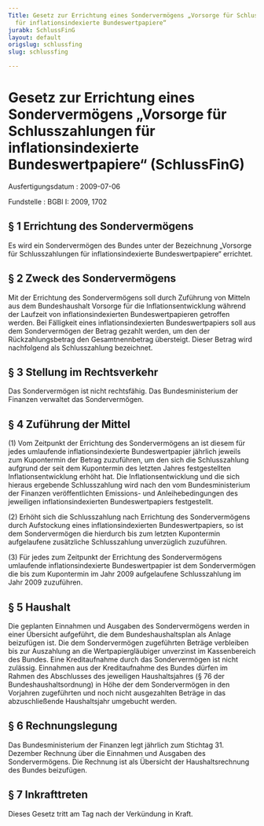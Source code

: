 ```yaml
---
Title: Gesetz zur Errichtung eines Sondervermögens „Vorsorge für Schlusszahlungen
  für inflationsindexierte Bundeswertpapiere“
jurabk: SchlussFinG
layout: default
origslug: schlussfing
slug: schlussfing

---
```


# Gesetz zur Errichtung eines Sondervermögens „Vorsorge für Schlusszahlungen für inflationsindexierte Bundeswertpapiere“ (SchlussFinG)

Ausfertigungsdatum
:   2009-07-06

Fundstelle
:   BGBl I: 2009, 1702


## § 1 Errichtung des Sondervermögens

Es wird ein Sondervermögen des Bundes unter der Bezeichnung „Vorsorge
für Schlusszahlungen für inflationsindexierte Bundeswertpapiere“
errichtet.


## § 2 Zweck des Sondervermögens

Mit der Errichtung des Sondervermögens soll durch Zuführung von
Mitteln aus dem Bundeshaushalt Vorsorge für die Inflationsentwicklung
während der Laufzeit von inflationsindexierten Bundeswertpapieren
getroffen werden. Bei Fälligkeit eines inflationsindexierten
Bundeswertpapiers soll aus dem Sondervermögen der Betrag gezahlt
werden, um den der Rückzahlungsbetrag den Gesamtnennbetrag übersteigt.
Dieser Betrag wird nachfolgend als Schlusszahlung bezeichnet.


## § 3 Stellung im Rechtsverkehr

Das Sondervermögen ist nicht rechtsfähig. Das Bundesministerium der
Finanzen verwaltet das Sondervermögen.


## § 4 Zuführung der Mittel

(1) Vom Zeitpunkt der Errichtung des Sondervermögens an ist diesem für
jedes umlaufende inflationsindexierte Bundeswertpapier jährlich
jeweils zum Kupontermin der Betrag zuzuführen, um den sich die
Schlusszahlung aufgrund der seit dem Kupontermin des letzten Jahres
festgestellten Inflationsentwicklung erhöht hat. Die
Inflationsentwicklung und die sich hieraus ergebende Schlusszahlung
wird nach den vom Bundesministerium der Finanzen veröffentlichten
Emissions- und Anleihebedingungen des jeweiligen inflationsindexierten
Bundeswertpapiers festgestellt.

(2) Erhöht sich die Schlusszahlung nach Errichtung des Sondervermögens
durch Aufstockung eines inflationsindexierten Bundeswertpapiers, so
ist dem Sondervermögen die hierdurch bis zum letzten Kupontermin
aufgelaufene zusätzliche Schlusszahlung unverzüglich zuzuführen.

(3) Für jedes zum Zeitpunkt der Errichtung des Sondervermögens
umlaufende inflationsindexierte Bundeswertpapier ist dem
Sondervermögen die bis zum Kupontermin im Jahr 2009 aufgelaufene
Schlusszahlung im Jahr 2009 zuzuführen.


## § 5 Haushalt

Die geplanten Einnahmen und Ausgaben des Sondervermögens werden in
einer Übersicht aufgeführt, die dem Bundeshaushaltsplan als Anlage
beizufügen ist. Die dem Sondervermögen zugeführten Beträge verbleiben
bis zur Auszahlung an die Wertpapiergläubiger unverzinst im
Kassenbereich des Bundes. Eine Kreditaufnahme durch das Sondervermögen
ist nicht zulässig. Einnahmen aus der Kreditaufnahme des Bundes dürfen
im Rahmen des Abschlusses des jeweiligen Haushaltsjahres (§ 76 der
Bundeshaushaltsordnung) in Höhe der dem Sondervermögen in den
Vorjahren zugeführten und noch nicht ausgezahlten Beträge in das
abzuschließende Haushaltsjahr umgebucht werden.


## § 6 Rechnungslegung

Das Bundesministerium der Finanzen legt jährlich zum Stichtag 31.
Dezember Rechnung über die Einnahmen und Ausgaben des Sondervermögens.
Die Rechnung ist als Übersicht der Haushaltsrechnung des Bundes
beizufügen.


## § 7 Inkrafttreten

Dieses Gesetz tritt am Tag nach der Verkündung in Kraft.

